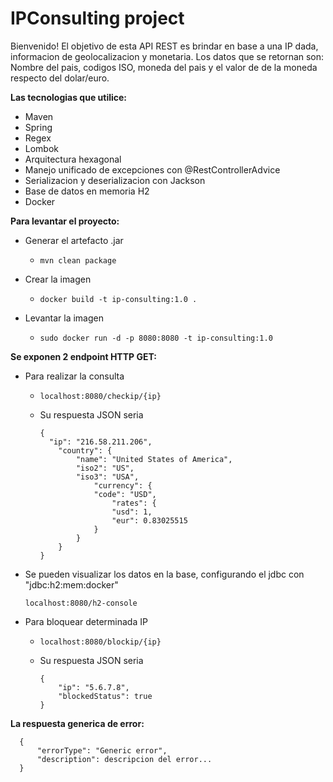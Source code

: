 # IPConsulting project

Bienvenido! El objetivo de esta API REST es brindar en base a una IP dada, informacion de geolocalizacion
y monetaria. Los datos que se retornan son: Nombre del pais, codigos ISO, moneda del pais y el valor de 
de la moneda respecto del dolar/euro.

**Las tecnologias que utilice:**
- Maven
- Spring
- Regex
- Lombok
- Arquitectura hexagonal    
- Manejo unificado de excepciones con @RestControllerAdvice
- Serializacion y deserializacion con Jackson
- Base de datos en memoria H2
- Docker

**Para levantar el proyecto:**
- Generar el artefacto .jar
  - ```
    mvn clean package
    ```
- Crear la imagen
  - ```
    docker build -t ip-consulting:1.0 .
    ```
- Levantar la imagen
  - ```
    sudo docker run -d -p 8080:8080 -t ip-consulting:1.0
    ```
  
**Se exponen 2 endpoint HTTP GET:**
- Para realizar la consulta
  - ```
    localhost:8080/checkip/{ip}
    ```
  - Su respuesta JSON seria
    ```
    {
      "ip": "216.58.211.206",
        "country": {
            "name": "United States of America",
            "iso2": "US",
            "iso3": "USA",
                "currency": {
                "code": "USD",
                    "rates": {
                    "usd": 1,
                    "eur": 0.83025515
                }
            }
        }
    }
    ```  
- Se pueden visualizar los datos en la base, configurando el jdbc con "jdbc:h2:mem:docker"
  ```
  localhost:8080/h2-console
  ```
  
- Para bloquear determinada IP
  - ```
    localhost:8080/blockip/{ip}
    ```
  - Su respuesta JSON seria
    ```
    {
        "ip": "5.6.7.8",
        "blockedStatus": true
    }
    ```
**La respuesta generica de error:**
```
  {
      "errorType": "Generic error",
      "description": descripcion del error...
  }
```
